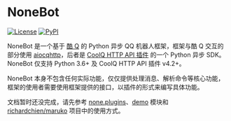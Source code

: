 # NoneBot

[![License](https://img.shields.io/pypi/l/none-bot.svg)](LICENSE)
[![PyPI](https://img.shields.io/pypi/v/none-bot.svg)](https://pypi.python.org/pypi/none-bot)

NoneBot 是一个基于 [酷 Q](https://cqp.cc/) 的 Python 异步 QQ 机器人框架，框架与酷 Q 交互的部分使用 [aiocqhttp](https://github.com/richardchien/python-aiocqhttp)，后者是 [CoolQ HTTP API 插件](https://github.com/richardchien/coolq-http-api) 的一个 Python 异步 SDK。NoneBot 仅支持 Python 3.6+ 及 CoolQ HTTP API 插件 v4.2+。

NoneBot 本身不包含任何实际功能，仅仅提供处理消息、解析命令等核心功能，框架的使用者需要使用框架提供的接口，以插件的形式来编写具体功能。

文档暂时还没完成，请先参考 [none.plugins](none/plugins)、[demo](demo) 模块和 [richardchien/maruko](https://github.com/richardchien/maruko) 项目中的使用方式。
